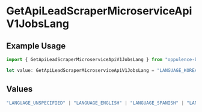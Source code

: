 # GetApiLeadScraperMicroserviceApiV1JobsLang

## Example Usage

```typescript
import { GetApiLeadScraperMicroserviceApiV1JobsLang } from "oppulence-backend-sdk/models/operations";

let value: GetApiLeadScraperMicroserviceApiV1JobsLang = "LANGUAGE_KOREAN";
```

## Values

```typescript
"LANGUAGE_UNSPECIFIED" | "LANGUAGE_ENGLISH" | "LANGUAGE_SPANISH" | "LANGUAGE_FRENCH" | "LANGUAGE_GERMAN" | "LANGUAGE_ITALIAN" | "LANGUAGE_PORTUGUESE" | "LANGUAGE_DUTCH" | "LANGUAGE_RUSSIAN" | "LANGUAGE_CHINESE" | "LANGUAGE_JAPANESE" | "LANGUAGE_KOREAN" | "LANGUAGE_ARABIC" | "LANGUAGE_HINDI" | "LANGUAGE_GREEK" | "LANGUAGE_TURKISH"
```